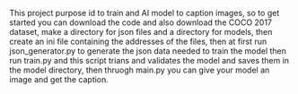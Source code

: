 This project purpose id to train and AI model to caption images, so to get started you can download the code and also download the COCO 2017 dataset, make a directory for json files and a directory for models,
then create an ini file containing the addresses of the files, then at first run json_generator.py to generate the json data needed to train the model then run train.py and this script trians and validates the model 
and saves them in the model directory, then thruogh main.py you can give your model an image and get the caption.
